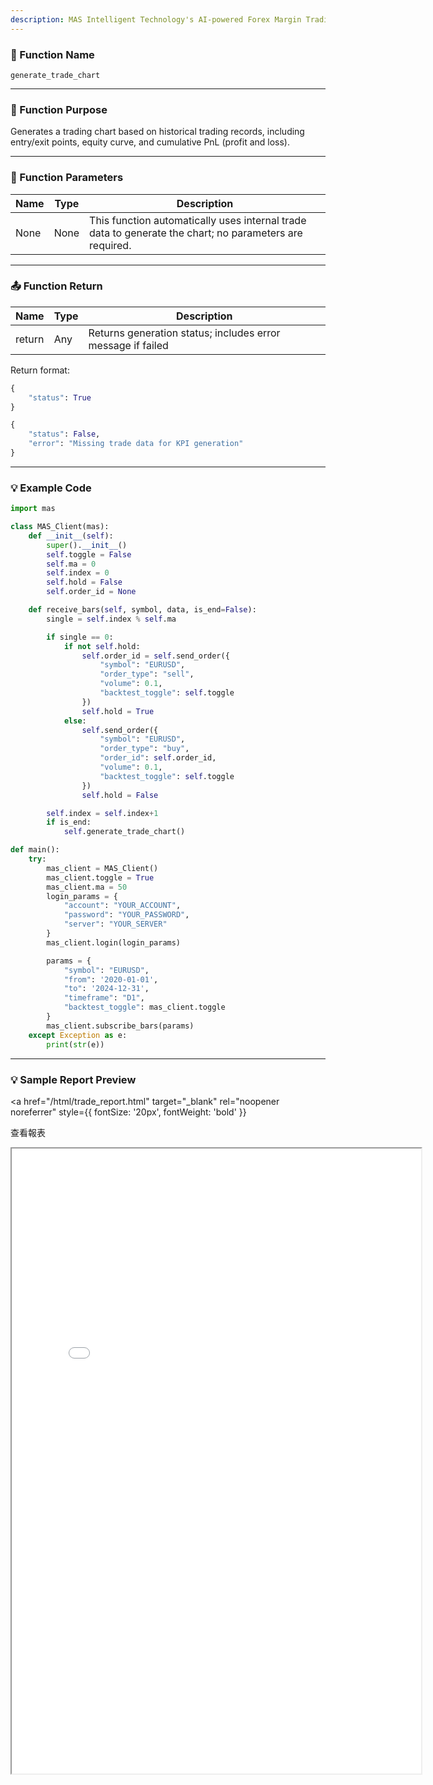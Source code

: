 ```yaml
---
description: MAS Intelligent Technology's AI-powered Forex Margin Trading Platform with full MetaTrader MT5 broker integration allows investors to generate automated trading strategies simply by entering text. Supports instant backtesting,real-time data synchronization,and seamless multi-broker switching. No coding experience required to easily launch AI automated trading,optimize strategies,and reduce market risk. Designed for both individual traders and financial institutions with standardized MetaTrader MT5-compatible APIs,automated backtesting,and quantitative strategy optimization to help enterprises deploy stable and efficient trading solutions quickly.
---
```


### 🧩 Function Name

`generate_trade_chart`

---

### 🎯 Function Purpose

Generates a trading chart based on historical trading records, including entry/exit points, equity curve, and cumulative PnL (profit and loss).

---

### 🔧 Function Parameters

| Name | Type | Description |
|------|------|-------------|
| None | None | This function automatically uses internal trade data to generate the chart; no parameters are required. |

---

### 📤 Function Return

| Name   | Type | Description                                                 |
|--------|------|-------------------------------------------------------------|
| return | Any  | Returns generation status; includes error message if failed |

Return format:
```python
{
    "status": True
}

{
    "status": False,
    "error": "Missing trade data for KPI generation"
}
```

---
### 💡 Example Code

```python
import mas

class MAS_Client(mas):
    def __init__(self):
        super().__init__()
        self.toggle = False
        self.ma = 0
        self.index = 0
        self.hold = False
        self.order_id = None

    def receive_bars(self, symbol, data, is_end=False):
        single = self.index % self.ma

        if single == 0:
            if not self.hold:
                self.order_id = self.send_order({
                    "symbol": "EURUSD",
                    "order_type": "sell",
                    "volume": 0.1,
                    "backtest_toggle": self.toggle
                })
                self.hold = True
            else:
                self.send_order({
                    "symbol": "EURUSD",
                    "order_type": "buy",
                    "order_id": self.order_id,
                    "volume": 0.1,
                    "backtest_toggle": self.toggle
                })
                self.hold = False

        self.index = self.index+1
        if is_end:
            self.generate_trade_chart()

def main():
    try:
        mas_client = MAS_Client()
        mas_client.toggle = True
        mas_client.ma = 50
        login_params = {
            "account": "YOUR_ACCOUNT",
            "password": "YOUR_PASSWORD",
            "server": "YOUR_SERVER"
        }
        mas_client.login(login_params)

        params = {
            "symbol": "EURUSD",
            "from": '2020-01-01',
            "to": '2024-12-31',
            "timeframe": "D1",
            "backtest_toggle": mas_client.toggle
        }
        mas_client.subscribe_bars(params)
    except Exception as e:
        print(str(e))
```

---
### 💡 Sample Report Preview 
<a
  href="/html/trade_report.html"
  target="_blank"
  rel="noopener noreferrer"
  style={{ fontSize: '20px', fontWeight: 'bold' }}
>
  查看報表
</a>

<iframe
  src="/html/trade_report.html"
  width="130%"
  height="1000"
  style={{ border: '1px solid #ccc' }}
/>